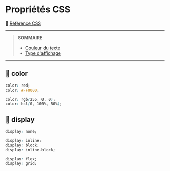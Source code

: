 # Propriétés CSS

🔗 [Référence CSS](https://developer.mozilla.org/fr/docs/Web/CSS/Reference)

---
> **SOMMAIRE**
> + [Couleur du texte](#-color)
> + [Type d'affichage](#-display)
---

## 🔵 color

```css
color: red;
color: #FF0000;

color: rgb(255, 0, 0);
color: hsl(0, 100%, 50%);
```

## 🔵 display

```css
display: none;

display: inline;
display: block;
display: inline-block;

display: flex;
display: grid;
```

